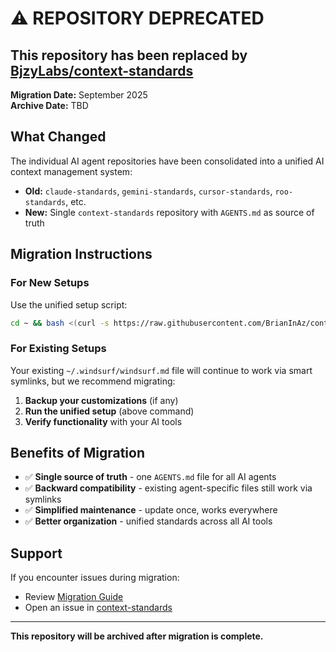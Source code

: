 # ⚠️ REPOSITORY DEPRECATED

## This repository has been replaced by [BjzyLabs/context-standards](https://github.com/BjzyLabs/context-standards)

**Migration Date:** September 2025  
**Archive Date:** TBD

## What Changed

The individual AI agent repositories have been consolidated into a unified AI context management system:

- **Old:** `claude-standards`, `gemini-standards`, `cursor-standards`, `roo-standards`, etc.
- **New:** Single `context-standards` repository with `AGENTS.md` as source of truth

## Migration Instructions

### For New Setups
Use the unified setup script:
```bash
cd ~ && bash <(curl -s https://raw.githubusercontent.com/BrianInAz/context-standards/main/setup-ai-context.sh)
```

### For Existing Setups
Your existing `~/.windsurf/windsurf.md` file will continue to work via smart symlinks, but we recommend migrating:

1. **Backup your customizations** (if any)
2. **Run the unified setup** (above command)
3. **Verify functionality** with your AI tools

## Benefits of Migration

- ✅ **Single source of truth** - one `AGENTS.md` file for all AI agents
- ✅ **Backward compatibility** - existing agent-specific files still work via symlinks  
- ✅ **Simplified maintenance** - update once, works everywhere
- ✅ **Better organization** - unified standards across all AI tools

## Support

If you encounter issues during migration:
- Review [Migration Guide](https://github.com/BrianInAz/context-standards/blob/main/MIGRATION.md)
- Open an issue in [context-standards](https://github.com/BrianInAz/context-standards/issues)

---
**This repository will be archived after migration is complete.**
